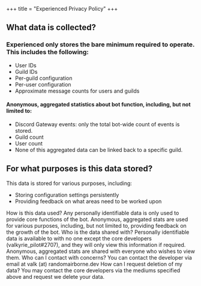 +++
title = "Experienced Privacy Policy"
+++

## What data is collected?

### Experienced only stores the bare minimum required to operate. This includes the following:

- User IDs
- Guild IDs
- Per-guild configuration
- Per-user configuration
- Approximate message counts for users and guilds

#### Anonymous, aggregated statistics about bot function, including, but not limited to:

- Discord Gateway events: only the total bot-wide count of events is stored.
- Guild count
- User count
- None of this aggregated data can be linked back to a specific guild.

## For what purposes is this data stored?

This data is stored for various purposes, including:

- Storing configuration settings persistently
- Providing feedback on what areas need to be worked upon

How is this data used?
Any personally identifiable data is only used to provide core functions of the bot.
Anonymous, aggregated stats are used for various purposes, including, but not limited to, providing feedback on the
growth of the bot.
Who is the data shared with?
Personally identifiable data is available to with no one except the core developers (valkyrie_pilot#2707), and they will
only view this information if required.
Anonymous, aggregated stats are shared with everyone who wishes to view them.
Who can I contact with concerns?
You can contact the developer via email at valk (at) randomairborne.dev
How can I request deletion of my data?
You may contact the core developers via the mediums specified above and request we delete your data. 